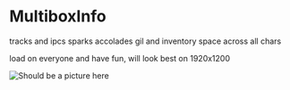 # MultiboxInfo
tracks and ipcs sparks accolades gil and inventory space across all chars

load on everyone and have fun, will look best on 1920x1200


![Should be a picture here](https://i.ibb.co/q98fHVt/Screenshot-229.png)
